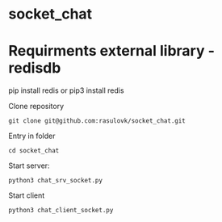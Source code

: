 # socket_chat

# Requirments external library - redisdb

pip install redis or pip3 install redis

Clone repository
```
git clone git@github.com:rasulovk/socket_chat.git
```

Entry in folder
```
cd socket_chat

```
Start server:
```
python3 chat_srv_socket.py

```
Start client
```
python3 chat_client_socket.py
```
